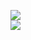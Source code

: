 [![](https://img.shields.io/badge/Made%20With-Github%20Spray-lightgrey.svg?style=for-the-badge&logo=github)](https://github.com/Annihil/github-spray#1536)  
[![](https://i.imgur.com/2DrTn0Z.gif)](https://github.com/Annihil/github-spray)